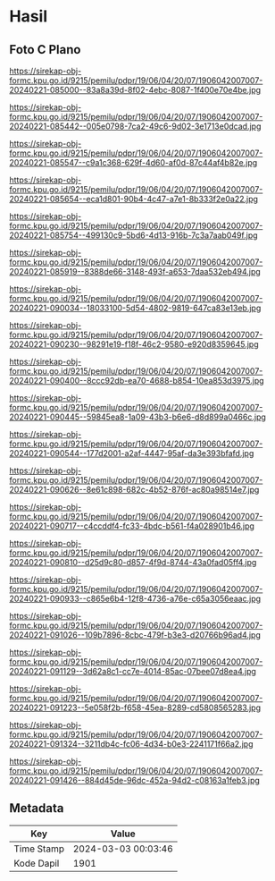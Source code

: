 # Hasil

## Foto C Plano

https://sirekap-obj-formc.kpu.go.id/9215/pemilu/pdpr/19/06/04/20/07/1906042007007-20240221-085000--83a8a39d-8f02-4ebc-8087-1f400e70e4be.jpg

https://sirekap-obj-formc.kpu.go.id/9215/pemilu/pdpr/19/06/04/20/07/1906042007007-20240221-085442--005e0798-7ca2-49c6-9d02-3e1713e0dcad.jpg

https://sirekap-obj-formc.kpu.go.id/9215/pemilu/pdpr/19/06/04/20/07/1906042007007-20240221-085547--c9a1c368-629f-4d60-af0d-87c44af4b82e.jpg

https://sirekap-obj-formc.kpu.go.id/9215/pemilu/pdpr/19/06/04/20/07/1906042007007-20240221-085654--eca1d801-90b4-4c47-a7e1-8b333f2e0a22.jpg

https://sirekap-obj-formc.kpu.go.id/9215/pemilu/pdpr/19/06/04/20/07/1906042007007-20240221-085754--499130c9-5bd6-4d13-916b-7c3a7aab049f.jpg

https://sirekap-obj-formc.kpu.go.id/9215/pemilu/pdpr/19/06/04/20/07/1906042007007-20240221-085919--8388de66-3148-493f-a653-7daa532eb494.jpg

https://sirekap-obj-formc.kpu.go.id/9215/pemilu/pdpr/19/06/04/20/07/1906042007007-20240221-090034--18033100-5d54-4802-9819-647ca83e13eb.jpg

https://sirekap-obj-formc.kpu.go.id/9215/pemilu/pdpr/19/06/04/20/07/1906042007007-20240221-090230--98291e19-f18f-46c2-9580-e920d8359645.jpg

https://sirekap-obj-formc.kpu.go.id/9215/pemilu/pdpr/19/06/04/20/07/1906042007007-20240221-090400--8ccc92db-ea70-4688-b854-10ea853d3975.jpg

https://sirekap-obj-formc.kpu.go.id/9215/pemilu/pdpr/19/06/04/20/07/1906042007007-20240221-090445--59845ea8-1a09-43b3-b6e6-d8d899a0466c.jpg

https://sirekap-obj-formc.kpu.go.id/9215/pemilu/pdpr/19/06/04/20/07/1906042007007-20240221-090544--177d2001-a2af-4447-95af-da3e393bfafd.jpg

https://sirekap-obj-formc.kpu.go.id/9215/pemilu/pdpr/19/06/04/20/07/1906042007007-20240221-090626--8e61c898-682c-4b52-876f-ac80a98514e7.jpg

https://sirekap-obj-formc.kpu.go.id/9215/pemilu/pdpr/19/06/04/20/07/1906042007007-20240221-090717--c4ccddf4-fc33-4bdc-b561-f4a028901b46.jpg

https://sirekap-obj-formc.kpu.go.id/9215/pemilu/pdpr/19/06/04/20/07/1906042007007-20240221-090810--d25d9c80-d857-4f9d-8744-43a0fad05ff4.jpg

https://sirekap-obj-formc.kpu.go.id/9215/pemilu/pdpr/19/06/04/20/07/1906042007007-20240221-090933--c865e6b4-12f8-4736-a76e-c65a3056eaac.jpg

https://sirekap-obj-formc.kpu.go.id/9215/pemilu/pdpr/19/06/04/20/07/1906042007007-20240221-091026--109b7896-8cbc-479f-b3e3-d20766b96ad4.jpg

https://sirekap-obj-formc.kpu.go.id/9215/pemilu/pdpr/19/06/04/20/07/1906042007007-20240221-091129--3d62a8c1-cc7e-4014-85ac-07bee07d8ea4.jpg

https://sirekap-obj-formc.kpu.go.id/9215/pemilu/pdpr/19/06/04/20/07/1906042007007-20240221-091223--5e058f2b-f658-45ea-8289-cd5808565283.jpg

https://sirekap-obj-formc.kpu.go.id/9215/pemilu/pdpr/19/06/04/20/07/1906042007007-20240221-091324--3211db4c-fc06-4d34-b0e3-2241171f66a2.jpg

https://sirekap-obj-formc.kpu.go.id/9215/pemilu/pdpr/19/06/04/20/07/1906042007007-20240221-091426--884d45de-96dc-452a-94d2-c08163a1feb3.jpg


## Metadata

| Key        | Value               |
| ---------- | ------------------- |
| Time Stamp | 2024-03-03 00:03:46 |
| Kode Dapil | 1901                |



